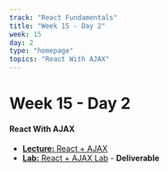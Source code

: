 ```yaml
---
track: "React Fundamentals"
title: "Week 15 - Day 2"
week: 15
day: 2
type: "homepage"
topics: "React With AJAX"
---
```



# Week 15 - Day 2

#### React With AJAX
- [**Lecture:** React + AJAX](/react-fundamentals/week-15/day-2/lecture-materials/react-with-ajax/)
- [**Lab:** React + AJAX Lab](/react-fundamentals/week-15/day-2/labs/star-wars-api-react-lab/) - **Deliverable**

